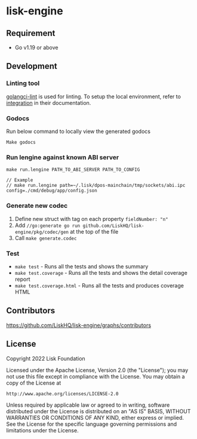 # lisk-engine


## Requirement
- Go v1.19 or above

## Development

### Linting tool
[golangci-lint](https://golangci-lint.run/) is used for linting. To setup the local environment, refer to [integration](https://golangci-lint.run/usage/integrations/) in their documentation.


### Godocs
Run below command to locally view the generated godocs
```
Make godocs
```

### Run lengine against known ABI server
```
make run.lengine PATH_TO_ABI_SERVER PATH_TO_CONFIG

// Example
// make run.lengine path=~/.lisk/dpos-mainchain/tmp/sockets/abi.ipc config=./cmd/debug/app/config.json
```

### Generate new codec
1. Define new struct with tag on each property `fieldNumber: "n"`
2. Add `//go:generate go run github.com/LiskHQ/lisk-engine/pkg/codec/gen` at the top of the file
3. Call `make generate.codec`


### Test
* `make test` - Runs all the tests and shows the summary
* `make test.coverage` - Runs all the tests and shows the detail coverage report
* `make test.coverage.html` - Runs all the tests and produces coverage HTML

## Contributors

https://github.com/LiskHQ/lisk-engine/graphs/contributors

## License

Copyright 2022 Lisk Foundation

Licensed under the Apache License, Version 2.0 (the "License");
you may not use this file except in compliance with the License.
You may obtain a copy of the License at

    http://www.apache.org/licenses/LICENSE-2.0

Unless required by applicable law or agreed to in writing, software
distributed under the License is distributed on an "AS IS" BASIS,
WITHOUT WARRANTIES OR CONDITIONS OF ANY KIND, either express or implied.
See the License for the specific language governing permissions and
limitations under the License.
